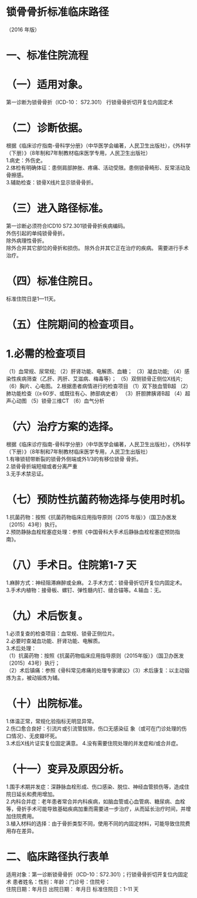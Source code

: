 # 锁骨骨折标准临床路径  
（2016 年版）  
# 一、标准住院流程  
# （一）适用对象。  
第一诊断为锁骨骨折（ICD-10： S72.301） 行锁骨骨折切开复位内固定术  
# （二）诊断依据。  
根据《临床诊疗指南-骨科学分册》（中华医学会编著，人民卫生出版社），《外科学（下册）》（8年制和7年制教材临床医学专用，人民卫生出版社）  
1.病史：外伤史。  
2.体检有明确体征：患侧肩部肿胀、疼痛、活动受限。患侧锁骨畸形、反常活动及骨擦感。  
3.辅助检查：锁骨X线片显示锁骨骨折。  
# （三）进入路径标准。  
第一诊断必须符合ICD10 S72.301锁骨骨折疾病编码。  
外伤引起的单纯锁骨骨折。  
除外病理性骨折。  
除外合并其它部位的骨折和损伤。 除外合并其它正在治疗的疾病。 需要进行手术治疗。  
# （四）标准住院日。  
标准住院日是1—11天。  
# （五）住院期间的检查项目。  
# 1.必需的检查项目  
（1）血常规、尿常规; 
（2）肝肾功能、电解质、血糖； 
（3）凝血功能; 
（4）感染性疾病筛查（乙肝、丙肝、艾滋病、梅毒等）；
（5）双侧锁骨正侧位X线片; 
（6）胸片、心电图。 
2.根据患者病情进行的检查项目 
（1）双下肢血管B超 
（2）肺功能检查（$(\geqslant\!60$岁、或既往有心、肺部病史者）
（3）肝胆脾胰肾B超 
（4）超声心动图 
（5）锁骨三维CT 
（6）血气分析  
# （六）治疗方案的选择。  
根据《临床诊疗指南-骨科学分册》（中华医学会编著，人民卫生出版社），《外科学（下册）》（8年制和7年制教材临床医学专用，人民卫生出版社）  
1.有喙锁韧带断裂的锁骨外侧端或外1/3的有移位锁骨 骨折。  
2.锁骨骨折端短缩或者分离严重  
3.无手术禁忌证。  
# （七）预防性抗菌药物选择与使用时机。  
1.抗菌药物：按照《抗菌药物临床应用指导原则（2015 年版）》（国卫办医发〔2015〕43号）执行。  
2.预防静脉血栓栓塞症处理：参照《中国骨科大手术后静脉血栓栓塞症预防指南》。  
# （八）手术日。住院第1-7 天  
1.麻醉方式：神经阻滞麻醉或全麻。  2.手术方式：锁骨骨折切开复位内固定术。  
3.手术内植物：接骨板、螺钉、弹性髓内钉、缝合锚等。4.输血：无。  
# （九）术后恢复。  
1.必须复查的检查项目：血常规、锁骨正侧位片。  
2.必要时查凝血功能、肝肾功能、电解质。  
3.术后处理：  
（1）抗菌药物：按照《抗菌药物临床应用指导原则（2015年版）》（国卫办医发〔2015〕43号）执行；  
（2）术后镇痛：参照《骨科常见疼痛的处理专家建议》（3）术后康复：以主动锻炼为主，被动锻炼为辅。  
# （十）出院标准。  
1.体温正常，常规化验指标无明显异常。  
2.伤口愈合良好：引流片或引流管拔除，伤口无感染征 象（或可在门诊处理的伤口情况）、无皮瓣坏死。  
3.术后X线片证实复位固定满意。 4.没有需要住院处理的并发症和/或合并症。  
# （十一）变异及原因分析。  
1.围手术期并发症：深静脉血栓形成、伤口感染、脱位、神经血管损伤等，造成住院日延长和费用增加。  
2.内科合并症：老年患者常合并内科疾病，如脑血管或心血管病、糖尿病、血栓等，骨折手术可能导致基础疾病加重而需要进一步治疗，从而延长治疗时间，并增加住院费用。  
3.植入材料的选择：由于骨折类型不同，使用不同的内固定材料，可能导致住院费用存在差异。  
# 二、临床路径执行表单  
适用对象：第一诊断锁骨骨折（ICD-10：S72.301）；行锁骨骨折切开复位内固定术 患者姓名：性别：年龄：门诊号：住院号：  
住院日期：年月日   出院日期： 年月日  标准住院日：1-11 天  
